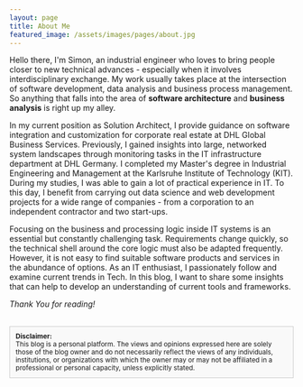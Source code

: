 ```yaml
---
layout: page
title: About Me
featured_image: /assets/images/pages/about.jpg
---
```

  
Hello there, I'm Simon, an industrial engineer who loves to bring people closer to new technical advances - especially when it involves interdisciplinary exchange. My work usually takes place at the intersection of software development, data analysis and business process management. So anything that falls into the area of **software architecture** and **business analysis** is right up my alley. 

In my current position as Solution Architect, I provide guidance on software integration and customization for corporate real estate at DHL Global Business Services. Previously, I gained insights into large, networked system landscapes through monitoring tasks in the IT infrastructure department at DHL Germany. I completed my Master's degree in Industrial Engineering and Management at the Karlsruhe Institute of Technology (KIT). During my studies, I was able to gain a lot of practical experience in IT. To this day, I benefit from carrying out data science and web development projects for a wide range of companies - from a corporation to an independent contractor and two start-ups. 

Focusing on the business and processing logic inside IT systems is an essential but constantly challenging task. Requirements change quickly, so the technical shell around the core logic must also be adapted frequently. However, it is not easy to find suitable software products and services in the abundance of options. As an IT enthusiast, I passionately follow and examine current trends in Tech. In this blog, I want to share some insights that can help to develop an understanding of current tools and frameworks. 

*Thank You for reading!*

<br>

<div style="border: 1px solid #ccc; padding: 10px; background-color: #f9f9f9;">
  <small><strong>Disclaimer:</strong></small>
  <br>
  <small>
  This blog is a personal platform. The views and opinions expressed here are solely those of the blog owner and do not necessarily reflect the views of any individuals, institutions, or organizations with which the owner may or may not be affiliated in a professional or personal capacity, unless explicitly stated.
  </small>
</div>


